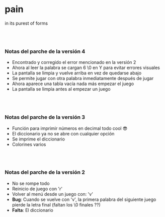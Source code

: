 # pain
in its purest of forms

<br></br>
### Notas del parche de la versión 4
* Encontrado y corregido el error mencionado en la versión 2
* Ahora al leer la palabra se cargan 6 \0 en Y para evitar errores visuales
* La pantalla se limpia y vuelve arriba en vez de quedarse abajo
* Se permite jugar con otra palabra inmediatamente después de jugar
* Ahora aparece una tabla vacía nada más empezar el juego
* La pantalla se limpia antes al empezar un juego

<br></br>
### Notas del parche de la versión 3
* Función para imprimir números en decimal todo cool 😎
* El diccionario ya no se abre con cualquier opción
* Se imprime el diccionario     
* Colorines varios

<br></br>
### Notas del parche de la versión 2
* No se rompe todo
* Reinicio de juego con 'r'
* Volver al menú desde un juego con: 'v'
* **Bug**: Cuando se vuelve con 'v', la primera palabra del siguiente juego pierde la letra final (faltan los \0 finales ??)
* **Falta**: El diccionario

